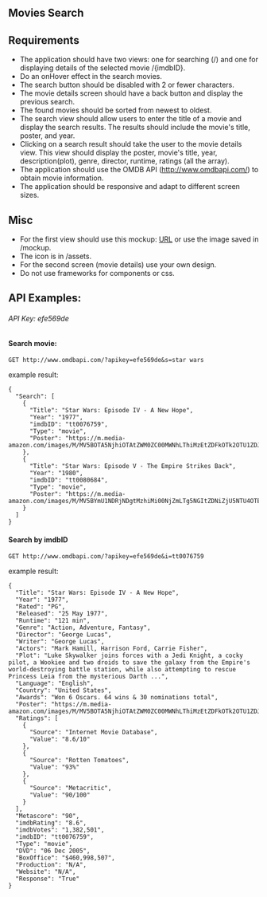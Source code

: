 ## Movies Search

## Requirements
- The application should have two views: one for searching (/) and one for displaying details of the selected movie /{imdbID}.
- Do an onHover effect in the search movies.
- The search button should be disabled with 2 or fewer characters.
- The movie details screen should have a back button and display the previous search.
- The found movies should be sorted from newest to oldest.
- The search view should allow users to enter the title of a movie and display the search results. The results should include the movie's title, poster, and year.
- Clicking on a search result should take the user to the movie details view. This view should display the poster, movie's title, year, description(plot), genre, director, runtime, ratings (all the array).
- The application should use the OMDB API (http://www.omdbapi.com/) to obtain movie information.
- The application should be responsive and adapt to different screen sizes.

## Misc

- For the first view should use this mockup: [URL](https://www.figma.com/file/liOfbMmLYJYVzljGVe1wka/Untitled?node-id=0%3A1&t=GKy10V5RJMrrZgFV-1) or use the image saved in /mockup.
- The icon is in /assets.
- For the second screen (movie details) use your own design.
- Do not use frameworks for components or css.


## API Examples:

###### API Key: efe569de

#### Search movie:

```
GET http://www.omdbapi.com/?apikey=efe569de&s=star wars
```

example result:
```
{
  "Search": [
    {
      "Title": "Star Wars: Episode IV - A New Hope",
      "Year": "1977",
      "imdbID": "tt0076759",
      "Type": "movie",
      "Poster": "https://m.media-amazon.com/images/M/MV5BOTA5NjhiOTAtZWM0ZC00MWNhLThiMzEtZDFkOTk2OTU1ZDJkXkEyXkFqcGdeQXVyMTA4NDI1NTQx._V1_SX300.jpg"
    },
    {
      "Title": "Star Wars: Episode V - The Empire Strikes Back",
      "Year": "1980",
      "imdbID": "tt0080684",
      "Type": "movie",
      "Poster": "https://m.media-amazon.com/images/M/MV5BYmU1NDRjNDgtMzhiMi00NjZmLTg5NGItZDNiZjU5NTU4OTE0XkEyXkFqcGdeQXVyNzkwMjQ5NzM@._V1_SX300.jpg"
    }
  ]
}
```

#### Search by imdbID

```
GET http://www.omdbapi.com/?apikey=efe569de&i=tt0076759
```

example result:
```
{
  "Title": "Star Wars: Episode IV - A New Hope",
  "Year": "1977",
  "Rated": "PG",
  "Released": "25 May 1977",
  "Runtime": "121 min",
  "Genre": "Action, Adventure, Fantasy",
  "Director": "George Lucas",
  "Writer": "George Lucas",
  "Actors": "Mark Hamill, Harrison Ford, Carrie Fisher",
  "Plot": "Luke Skywalker joins forces with a Jedi Knight, a cocky pilot, a Wookiee and two droids to save the galaxy from the Empire's world-destroying battle station, while also attempting to rescue Princess Leia from the mysterious Darth ...",
  "Language": "English",
  "Country": "United States",
  "Awards": "Won 6 Oscars. 64 wins & 30 nominations total",
  "Poster": "https://m.media-amazon.com/images/M/MV5BOTA5NjhiOTAtZWM0ZC00MWNhLThiMzEtZDFkOTk2OTU1ZDJkXkEyXkFqcGdeQXVyMTA4NDI1NTQx._V1_SX300.jpg",
  "Ratings": [
    {
      "Source": "Internet Movie Database",
      "Value": "8.6/10"
    },
    {
      "Source": "Rotten Tomatoes",
      "Value": "93%"
    },
    {
      "Source": "Metacritic",
      "Value": "90/100"
    }
  ],
  "Metascore": "90",
  "imdbRating": "8.6",
  "imdbVotes": "1,382,501",
  "imdbID": "tt0076759",
  "Type": "movie",
  "DVD": "06 Dec 2005",
  "BoxOffice": "$460,998,507",
  "Production": "N/A",
  "Website": "N/A",
  "Response": "True"
}
```
